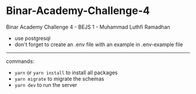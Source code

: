 # Binar-Academy-Challenge-4
Binar Academy Challenge 4 - BEJS 1 - Muhammad Luthfi Ramadhan

- use postgresql
- don't forget to create an .env file with an example in .env-example file

----

commands: 
- <code>yarn</code> or <code>yarn install</code> to install all packages
- <code>yarn migrate</code> to migrate the schemas 
- <code>yarn dev</code> to run the server

